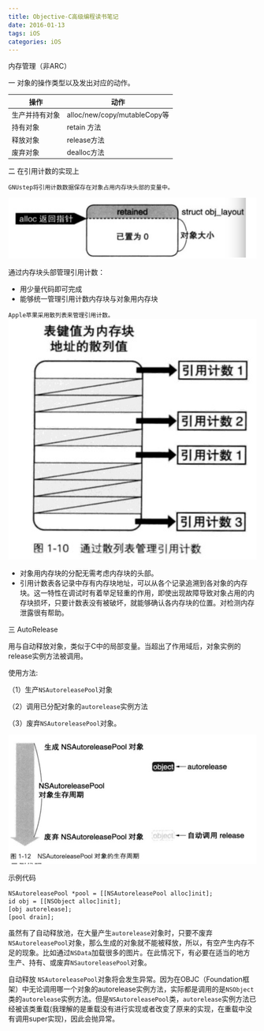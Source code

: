 ```yaml
---
title: Objective-C高级编程读书笔记
date: 2016-01-13
tags: iOS
categories: iOS
---
```


内存管理（非ARC） 

一 对象的操作类型以及发出对应的动作。 



| **操作**       | **动作**                     |
| -------------- | ---------------------------- |
| 生产并持有对象 | alloc/new/copy/mutableCopy等 |
| 持有对象       | retain 方法                  |
| 释放对象       | release方法                  |
| 废弃对象       | dealloc方法                  |

二 在引用计数的实现上 

`GNUstep将引用计数数据保存在对象占用内存块头部的变量中。`

![](/img/count.png)

通过内存块头部管理引用计数： 



- 用少量代码即可完成 
- 能够统一管理引用计数内存块与对象用内存块 

`Apple苹果采用散列表来管理引用计数。`
![](/img/map_count.png)

- 对象用内存块的分配无需考虑内存块的头部。 
- 引用计数表各记录中存有内存块地址，可以从各个记录追溯到各对象的内存块。这一特性在调试时有着举足轻重的作用，即使出现故障导致对象占用的内存块损坏，只要计数表没有被破坏，就能够确认各内存块的位置。对检测内存泄露很有帮助。 

三 AutoRelease 

用与自动释放对象，类似于C中的局部变量。当超出了作用域后，对象实例的release实例方法被调用。  

使用方法:  

（1）生产`NSAutoreleasePool`对象  

（2）调用已分配对象的`autorelease`实例方法  

（3）废弃`NSAutoreleasePool`对象。  

![](/img/life.png)

示例代码 


```
NSAutoreleasePool *pool = [[NSAutoreleasePool alloc]init]; 
id obj = [[NSObject alloc]init]; 
[obj autorelease]; 
[pool drain]; 
```


虽然有了自动释放池，在大量产生`autorelease`对象时，只要不废弃`NSAutoreleasePool`对象，那么生成的对象就不能被释放，所以，有空产生内存不足的现象。比如通过`NSData`加载很多的图片。在此情况下，有必要在适当的地方生产、持有、或废弃`NSautoreleasePool`对象。  

自动释放 `NSAutoreleasePool`对象将会发生异常。因为在OBJC（Foundation框架）中无论调用哪一个对象的autorelease实例方法，实际都是调用的是`NSObject`类的`autorelease`实例方法。但是`NSAutoreleasePool`类，`autorelease`实例方法已经被该类重载(我理解的是重载没有进行实现或者改变了原来的实现，在重载中没有调用super实现)，因此会抛异常。 